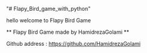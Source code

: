 "# Flapy_Bird_game_with_python"

hello welcome to Flapy Bird Game

** Flapy Bird Game made by HamidrezaGolami **

Github address : https://github.com/HamidrezaGolami
